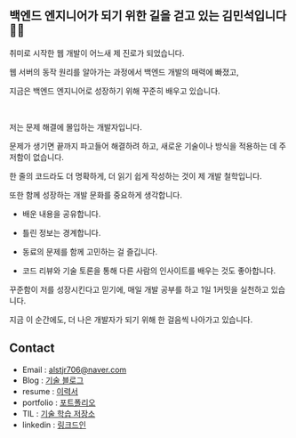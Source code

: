 ## 백엔드 엔지니어가 되기 위한 길을 걷고 있는 김민석입니다 🙇‍♂️

취미로 시작한 웹 개발이 어느새 제 진로가 되었습니다. 

웹 서버의 동작 원리를 알아가는 과정에서 백엔드 개발의 매력에 빠졌고, 

지금은 백엔드 엔지니어로 성장하기 위해 꾸준히 배우고 있습니다.

<br/>

저는 문제 해결에 몰입하는 개발자입니다.

문제가 생기면 끝까지 파고들어 해결하려 하고, 새로운 기술이나 방식을 적용하는 데 주저함이 없습니다.

한 줄의 코드라도 더 명확하게, 더 읽기 쉽게 작성하는 것이 제 개발 철학입니다.

또한 함께 성장하는 개발 문화를 중요하게 생각합니다.

- 배운 내용을 공유합니다.
    
- 틀린 정보는 경계합니다.
    
- 동료의 문제를 함께 고민하는 걸 즐깁니다.  
    
- 코드 리뷰와 기술 토론을 통해 다른 사람의 인사이트를 배우는 것도 좋아합니다.

꾸준함이 저를 성장시킨다고 믿기에, 매일 개발 공부를 하고 1일 1커밋을 실천하고 있습니다.

지금 이 순간에도, 더 나은 개발자가 되기 위해 한 걸음씩 나아가고 있습니다.




## Contact 
- Email : alstjr706@naver.com
- Blog : [기술 블로그](https://mingseok-blog.vercel.app/)
- resume : [이력서](https://cdn.rallit.com/attachment/2025-04-15/Lr58DbjY1oowGQcMvdCrg/%E1%84%80%E1%85%B5%E1%86%B7%E1%84%86%E1%85%B5%E1%86%AB%E1%84%89%E1%85%A5%E1%86%A8-%E1%84%8B%E1%85%B5%E1%84%85%E1%85%A7%E1%86%A8%E1%84%89%E1%85%A5.pdf)
- portfolio : [포트폴리오](https://cdn.rallit.com/attachment/2025-04-15/2BztTFSmkfUnwdyNX2_36/%E1%84%80%E1%85%B5%E1%86%B7%E1%84%86%E1%85%B5%E1%86%AB%E1%84%89%E1%85%A5%E1%86%A8-%E1%84%91%E1%85%A9%E1%84%90%E1%85%B3%E1%84%91%E1%85%A9%E1%86%AF%E1%84%85%E1%85%B5%E1%84%8B%E1%85%A9.pdf)
- TIL : [기술 학습 저장소](https://github.com/mingseok/TIL)
- linkedin : [링크드인](https://www.linkedin.com/in/%EB%AF%BC%EC%84%9D-%EA%B9%80-74b710305/)
